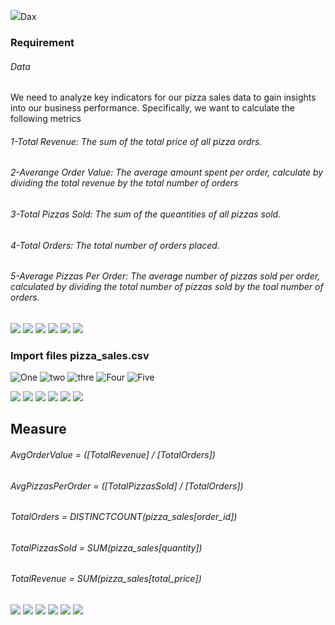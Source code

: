 ![](https://encrypted-tbn0.gstatic.com/images?q=tbn:ANd9GcRcxKRsFbxk1CKo5g9kE7EhC0z1BN3wTKEvzA&usqp=CAU)Dax

### Requirement
###### Data
We need to analyze key indicators for our pizza sales data to gain insights into our business performance. Specifically, we want to calculate the following metrics

###### 1-Total Revenue: The sum of the total price of all pizza ordrs.
###### 2-Averange Order Value: The average amount spent per order, calculate by dividing the total revenue by the total number of orders
###### 3-Total Pizzas Sold: The sum of the queantities of all pizzas sold.
###### 4-Total Orders: The total number of orders placed.
###### 5-Average Pizzas Per Order: The average number of pizzas sold per order, calculated by dividing the total number of pizzas sold by the toal number of orders.


![](https://img.shields.io/github/stars/pandao/editor.md.svg) ![](https://img.shields.io/github/forks/pandao/editor.md.svg) ![](https://img.shields.io/github/tag/pandao/editor.md.svg) ![](https://img.shields.io/github/release/pandao/editor.md.svg) ![](https://img.shields.io/github/issues/pandao/editor.md.svg) ![](https://img.shields.io/bower/v/editor.md.svg)

### Import files pizza_sales.csv
![One](https://github.com/JhonnFy/Data-Model-Practices-In-Power-BI/assets/97255802/6f13bc00-b47e-4695-9e3b-bd90e5656ff4)
![two](https://github.com/JhonnFy/Data-Model-Practices-In-Power-BI/assets/97255802/f415c04b-f2d6-4411-98e7-cf83f2fdfb4b)
![thre](https://github.com/JhonnFy/Data-Model-Practices-In-Power-BI/assets/97255802/839aaf4e-75e9-4987-abbb-2c99d6cc6440)
![Four](https://github.com/JhonnFy/Data-Model-Practices-In-Power-BI/assets/97255802/c8156335-4cdb-4c34-9ebe-1247226b356e)
![Five](https://github.com/JhonnFy/Data-Model-Practices-In-Power-BI/assets/97255802/49b13aee-2961-4543-b5f4-caa5400508cf)

![](https://img.shields.io/github/stars/pandao/editor.md.svg) ![](https://img.shields.io/github/forks/pandao/editor.md.svg) ![](https://img.shields.io/github/tag/pandao/editor.md.svg) ![](https://img.shields.io/github/release/pandao/editor.md.svg) ![](https://img.shields.io/github/issues/pandao/editor.md.svg) ![](https://img.shields.io/bower/v/editor.md.svg)

## Measure
###### AvgOrderValue = ([TotalRevenue] / [TotalOrders])
###### AvgPizzasPerOrder = ([TotalPizzasSold] / [TotalOrders])
###### TotalOrders = DISTINCTCOUNT(pizza_sales[order_id])
###### TotalPizzasSold = SUM(pizza_sales[quantity])
###### TotalRevenue = SUM(pizza_sales[total_price])

![](https://img.shields.io/github/stars/pandao/editor.md.svg) ![](https://img.shields.io/github/forks/pandao/editor.md.svg) ![](https://img.shields.io/github/tag/pandao/editor.md.svg) ![](https://img.shields.io/github/release/pandao/editor.md.svg) ![](https://img.shields.io/github/issues/pandao/editor.md.svg) ![](https://img.shields.io/bower/v/editor.md.svg)
